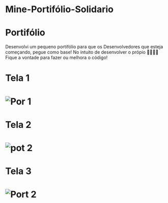 # Mine-Portifólio-Solidario
# Portifólio
Desenvolvi um pequeno portifólio para que os Desenvolvedores que esteja começando, pegue como base! No intuito de desenvolver o própio 🚀👨‍💻👨‍
Fique a vontade para fazer ou melhora o código!

<h1> Tela 1 <h1> 
  
 
 
![Por 1](https://user-images.githubusercontent.com/99352936/175020849-fc3157e2-b0eb-42a2-91f1-24c3a1906d01.png)
  
 <h1> Tela 2 <h1>
   
   
   
   
![pot 2](https://user-images.githubusercontent.com/99352936/175021031-2f069bda-d3fb-45e1-8b44-0d9df875b8b0.png)
   
 <h1> Tela 3 <h1>
   
   
   
   
![Port 2](https://user-images.githubusercontent.com/99352936/175021219-9e412eb7-a416-459a-bd01-de2f722581bf.png)
